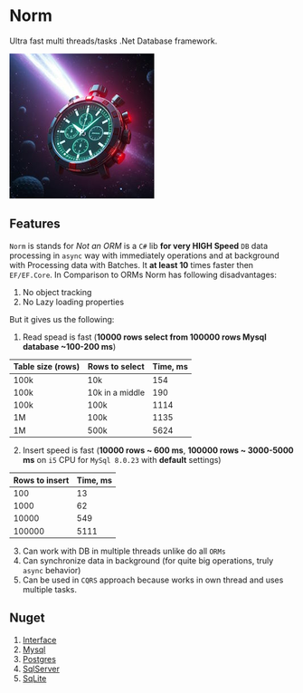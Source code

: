 # Norm

Ultra fast multi threads/tasks .Net Database framework.

![Norm logo](img/logo/ai_3_sm.jpg)

## Features

`Norm` is stands for *Not an ORM* is a `C#` lib **for very HIGH Speed** `DB` data processing in `async` way with immediately operations and at background with Processing data with Batches. It **at least 10** times faster then `EF/EF.Core`. In Comparison to ORMs Norm has following disadvantages:

1. No object tracking
2. No Lazy loading properties

But it gives us the following:
1. Read spead is fast (**10000 rows select from 100000 rows Mysql database ~100-200 ms**)

| Table size (rows)  | Rows to select   | Time, ms |
| ------------------ | ---------------- | -------- |
| 100k               | 10k              | 154      |
| 100k               | 10k in a middle  | 190      |
| 100k               | 100k             | 1114     |
| 1M                 | 100k             | 1135     |
| 1M                 | 500k             | 5624     |

2. Insert speed is fast (**10000 rows ~ 600 ms**, **100000 rows ~ 3000-5000 ms** on `i5` CPU for `MySql 8.0.23` with **default** settings)

| Rows to insert     | Time, ms |
| ------------------ | -------- |
| 100                | 13       |
| 1000               | 62       |
| 10000              | 549      |
| 100000             | 5111     |

3. Can work with DB in multiple threads unlike do all `ORMs`
4. Can synchronize data in background (for quite big operations, truly `async` behavior)
5. Can be used in `CQRS` approach because works in own thread and uses multiple tasks.

## Nuget

1. [Interface](https://www.nuget.org/packages/Wissance.nOrm/)
2. [Mysql](https://www.nuget.org/packages/Wissance.nOrm.MySql/)
3. [Postgres](https://www.nuget.org/packages/Wissance.nOrm.Postgres/)
4. [SqlServer](https://www.nuget.org/packages/Wissance.nOrm.SqlServer/)
5. [SqLite](https://www.nuget.org/packages/Wissance.nOrm.Sqlite/)

